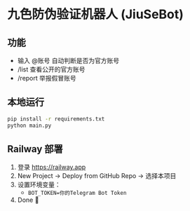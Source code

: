 # 九色防伪验证机器人 (JiuSeBot)

## 功能
- 输入 @账号 自动判断是否为官方账号
- /list 查看公开的官方账号
- /report 举报假冒账号

## 本地运行
```bash
pip install -r requirements.txt
python main.py
```

## Railway 部署
1. 登录 https://railway.app
2. New Project → Deploy from GitHub Repo → 选择本项目
3. 设置环境变量：
   - `BOT_TOKEN=你的Telegram Bot Token`
4. Done 🎉